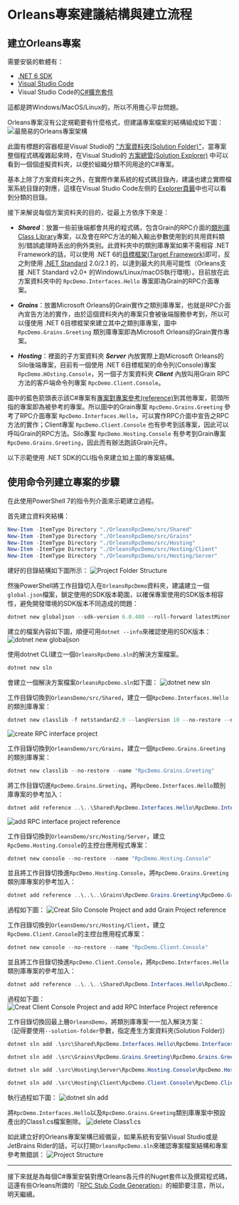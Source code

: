 # Orleans專案建議結構與建立流程

## 建立Orleans專案

需要安裝的軟體有：

* [.NET 6 SDK](https://aka.ms/DotNET_SDKs)
* [Visual Studio Code](https://code.visualstudio.com/Download)
* Visual Studio Code的[C#擴充套件](https://marketplace.visualstudio.com/items?itemName=ms-dotnettools.csharp)

這都是跨Windows/MacOS/Linux的，所以不用擔心平台問題。

Orleans專案沒有公定規範要有什麼格式，但建議專案檔案的結構組成如下圖：
![最簡易的Orleans專案架構](./GrainRpcDemo_project_ref.png)

此圖有標題的容器框是Visual Studio的 ["方案資料夾(Solution Folder)"](https://learn.microsoft.com/visualstudio/ide/solutions-and-projects-in-visual-studio#solution-folder)，當專案整個程式碼複雜起來時，在Visual Studio的 [方案總管(Solution Explorer)](https://learn.microsoft.com/visualstudio/ide/solutions-and-projects-in-visual-studio#solution-explorer) 中可以看到一個個虛擬資料夾，以便於組織分類不同用途的C#專案。

基本上除了方案資料夾之外，在實際作業系統的程式碼目錄內，建議也建立實際檔案系統目錄的對應，這樣在Visual Studio Code左侧的 [Explorer頁籤](https://code.visualstudio.com/docs/getstarted/userinterface#_explorer)中也可以看到分類的目錄。

接下来解说每個方案资料夹的目的，從最上方依序下來是：

* ***Shared***：放置一些前後端都會共用的程式碼，包含Grain的RPC介面的[類別庫Class Library](https://learn.microsoft.com/en-us/dotnet/standard/class-library-overview)專案，以及會在RPC方法的輸入輸出參數使用到的共用資料類別/錯誤處理時丢出的例外类别。此資料夾中的類別庫專案如果不需相容 .NET Framework的話，可以使用 .NET 6的[目標框架(Target Framework)](https://learn.microsoft.com/dotnet/standard/frameworks)即可，反之則使用 [.NET Standard](https://learn.microsoft.com/dotnet/standard/net-standard) 2.0/2.1 的，以達到最大的共用可能性（Orleans支援 .NET Standard v2.0+ 的Windows/Linux/macOS執行環境）。目前放在此方案資料夾中的 `RpcDemo.Interfaces.Hello` 專案即為Grain的RPC介面專案。

* ***Grains***：放置Microsoft Orleans的Grain實作之類別庫專案，也就是RPC介面內宣告方法的實作，由於這個資料夾內的專案只會被後端服務參考到，所以可以僅使用 .NET 6目標框架來建立其中之類別庫專案，圖中 `RpcDemo.Grains.Greeting` 類別庫專案即為Microsoft Orleans的Grain實作專案。

* ***Hosting***：裡面的子方案資料夾 ***Server*** 內放實際上跑Microsoft Orleans的Silo後端專案，目前有一個使用 .NET 6目標框架的命令列(Console)專案 `RpcDemo.HOsting.Console`，另一個子方案資料夾 ***Client*** 內放叫用Grain RPC方法的客戶端命令列專案 `RpcDemo.Client.Console`。

圖中的藍色箭頭表示該C#專案有[專案對專案參考(reference)](https://learn.microsoft.com/visualstudio/ide/managing-references-in-a-project#project-to-project-references)到其他專案，箭頭所指的專案即為被參考的專案。所以圖中的Grain專案 `RpcDemo.Grains.Greeting` 參考了RPC介面專案 `RpcDemo.Interfaces.Hello`，可以實作RPC介面中宣告之RPC方法的實作；Client專案 `RpcDemo.Client.Console` 也有參考到該專案，因此可以呼叫Grain的RPC方法。Silo專案 `RpcDemo.Hosting.Console` 有參考到Grain專案 `RpcDemo.Grains.Greeting`，因此而有辦法跑該Grain元件。

以下示範使用 .NET SDK的CLI指令來建立如上圖的專案結構。

## 使用命令列建立專案的步驟

在此使用PowerShell 7的指令列介面來示範建立過程。

首先建立資料夾結構：
```powershell
New-Item -ItemType Directory "./OrleansRpcDemo/src/Shared"
New-Item -ItemType Directory "./OrleansRpcDemo/src/Grains"
New-Item -ItemType Directory "./OrleansRpcDemo/src/Hosting"
New-Item -ItemType Directory "./OrleansRpcDemo/src/Hosting/Client"
New-Item -ItemType Directory "./OrleansRpcDemo/src/Hosting/Server"
```
建好的目錄結構如下圖所示：
![Project Folder Structure](Project_folder_structure.png)

然後PowerShell將工作目錄切入在`OrleansRpcDemo`資料夾，建議建立一個`global.json`檔案，鎖定使用的SDK版本範圍，以確保專案使用的SDK版本相容性，避免開發環境的SDK版本不同造成的問題：
```powershell
dotnet new globaljson --sdk-version 6.0.400 --roll-forward latestMinor
```
建立的檔案內容如下圖，順便可用`dotnet --info`來確認使用的SDK版本：
![dotnet new globaljson](dotnet_new_globaljson.png)


使用dotnet CLI建立一個`OrleansRpcDemo.sln`的解決方案檔案。
```powershell
dotnet new sln
```
會建立一個解決方案檔案`OrleansRpcDemo.sln`如下圖：
![dotnet new sln](dotnet_new_sln.png)

工作目錄切換到`OrleansDemo/src/Shared`，建立一個`RpcDemo.Interfaces.Hello`的類別庫專案：
```powershell
dotnet new classlib -f netstandard2.0 --langVersion 10 --no-restore --name "RpcDemo.Interfaces.Hello"
```
![create RPC interface project](dotnent_new_rpc_interface.png)

工作目錄切換到`OrleansDemo/src/Grains`，建立一個`RpcDemo.Grains.Greeting`的類別庫專案：
```powershell
dotnet new classlib --no-restore --name "RpcDemo.Grains.Greeting"
```
將工作目錄切進`RpcDemo.Grains.Greeting`，將`RpcDemo.Interfaces.Hello`類別庫專案的參考加入：
```powershell
dotnet add reference ..\..\Shared\RpcDemo.Interfaces.Hello\RpcDemo.Interfaces.Hello.csproj
```
![add RPC interface project reference](dotnet_add_rpc_interface_reference.png)

工作目錄切換到`OrleansDemo/src/Hosting/Server`，建立`RpcDemo.Hosting.Console`的主控台應用程式專案：
```powershell
dotnet new console --no-restore --name "RpcDemo.Hosting.Console"
```
並且將工作目錄切換進`RpcDemo.Hosting.Console`，將`RpcDemo.Grains.Greeting`類別庫專案的參考加入：
```powershell
dotnet add reference ..\..\..\Grains\RpcDemo.Grains.Greeting\RpcDemo.Grains.Greeting.csproj
```
過程如下圖：
![Creat Silo Console Project and add Grain Project reference](create_silo_console_project_add_grains_reference.png)

工作目錄切換到`OrleansDemo/src/Hosting/Client`，建立`RpcDemo.Client.Console`的主控台應用程式專案：
```powershell
dotnet new console --no-restore --name "RpcDemo.Client.Console"
```
並且將工作目錄切換進`RpcDemo.Client.Console`，將`RpcDemo.Interfaces.Hello`類別庫專案的參考加入：
```powershell
dotnet add reference ..\..\..\Shared\RpcDemo.Interfaces.Hello\RpcDemo.Interfaces.Hello.csproj
```
過程如下圖：
![Creat Client Console Project and add RPC Interface Project reference](create_client_console_project_add_rpc_interface_reference.png)

工作目錄切換回最上層`OrleansDemo`，將類別庫專案一一加入解決方案：  
（記得要使用`--solution-folder`參數，指定產生方案資料夾(Solution Folder)）
```powershell
dotnet sln add .\src\Shared\RpcDemo.Interfaces.Hello\RpcDemo.Interfaces.Hello.csproj --solution-folder "Shared"
```
```powershell
dotnet sln add .\src\Grains\RpcDemo.Grains.Greeting\RpcDemo.Grains.Greeting.csproj --solution-folder "Grains"
```
```powershell
dotnet sln add .\src\Hosting\Server\RpcDemo.Hosting.Console\RpcDemo.Hosting.Console.csproj --solution-folder "Hosting\Server"
```
```powershell
dotnet sln add .\src\Hosting\Client\RpcDemo.Client.Console\RpcDemo.Client.Console.csproj --solution-folder "Hosting\Client"
```
執行過程如下圖：
![dotnet sln add](dotnet_sln_add.png)

將`RpcDemo.Interfaces.Hello`以及`RpcDemo.Grains.Greeting`類別庫專案中預設產出的Class1.cs檔案刪除。
![delete Class1.cs](delete_class1_cs.png)

如此建立好的Orleans專案架構已經備妥，如果系統有安裝Visual Studio或是JetBrains Rider的話，可以打開`OrleansRpcDemo.sln`來確認專案檔案結構和專案參考無錯誤：
![Project Structure](result_orleans_project_structure.png)

---

接下來就是為每個C#專案安裝對應Orleans各元件的Nuget套件以及撰寫程式碼，這還有些Orleans所謂的『[RPC Stub Code Generation](https://learn.microsoft.com/en-us/dotnet/orleans/grains/code-generation)』的細節要注意，所以，明天繼續。
